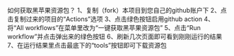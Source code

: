 如何获取黑苹果资源包？
1、复制（fork）本项目到您自己的github账户下
2、点击复制过来的项目的“Actions”选项
3、点击绿色按钮启用github action
4、将“All workflows”在菜单里改为“一键获取黑苹果资源包”
5、点击“Run workflow”并点击弹出来的绿色按钮
6、刷新几次页面即可看到刚刚运行的结果
7、在运行结果里点击最底下的“tools”按钮即可下载资源包

